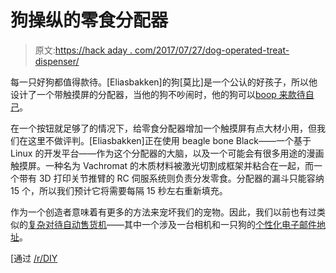 # 狗操纵的零食分配器

> 原文:[https://hack aday . com/2017/07/27/dog-operated-treat-dispenser/](https://hackaday.com/2017/07/27/dog-operated-treat-dispenser/)

每一只好狗都值得款待。[Eliasbakken]的狗[莫比]是一个公认的好孩子，所以他设计了一个带触摸屏的分配器，当他的狗不吵闹时，他的狗可以[boop 来款待自己](http://imgur.com/a/kv1u1)。

在一个按钮就足够了的情况下，给零食分配器增加一个触摸屏有点大材小用，但我们在这里不做评判。[Eliasbakken]正在使用 beagle bone Black——一个基于 Linux 的开发平台——作为这个分配器的大脑，以及一个可能会有很多用途的漫画触摸屏。一种名为 Vachromat 的木质材料被激光切割成框架并粘合在一起，而一个带有 3D 打印关节推臂的 RC 伺服系统则负责分发零食。分配器的漏斗只能容纳 15 个，所以我们预计它将需要每隔 15 秒左右重新填充。

作为一个创造者意味着有更多的方法来宠坏我们的宠物。因此，我们以前也有过类似的[复杂对待自动售货机](http://hackaday.com/2008/12/05/iphone-controlled-dog-treat-dispenser/)——其中一个涉及一台相机和一只狗的[个性化电子邮件地址](http://hackaday.com/2013/02/05/web-connected-treat-dispenser-appeases-the-pets/)。

[通过 [/r/DIY](https://www.reddit.com/r/DIY/comments/6oo8ph/i_made_a_generous_treat_dispenser_for_dogs/)